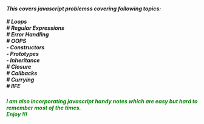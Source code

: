 

<h5>This covers javascript problemss covering following topics:<br><br>
    <b>
    # Loops<br>
    # Regular Expressions<br>
    # Error Handling<br>
    # OOPS<br>
        - Constructors<br>
        - Prototypes<br>
        - Inheritance<br>
    # Closure<br>
    # Callbacks<br>
    # Currying<br>
    # IIFE<br>
    </b>
</h5>

<h5><font color="green">I am also incorporating javascript handy notes which are easy but
hard to remember most of the times.
<br>
Enjoy !!!
</font></h5>


